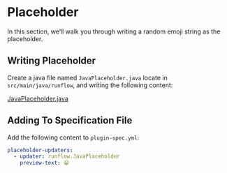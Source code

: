 # Placeholder

In this section, we’ll walk you through writing a random emoji string as the placeholder.

## Writing Placeholder

Create a java file named `JavaPlaceholder.java` locate in `src/main/java/runflow`, and writing the following content:

[JavaPlaceholder.java](java-demo-plugin/src/main/java/runflow/JavaPlaceholder.java ':include :type=code')

## Adding To Specification File

Add the following content to `plugin-spec.yml`:

```yaml
placeholder-updaters:
  - updater: runflow.JavaPlaceholder
    preview-text: 😁
```